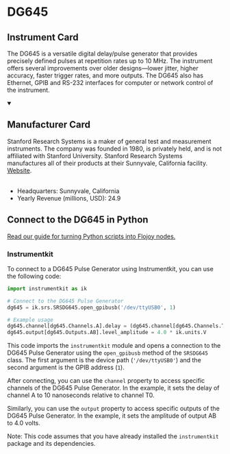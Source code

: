 
# DG645

## Instrument Card

The DG645 is a versatile digital delay/pulse generator that provides precisely defined pulses at repetition rates up to 10 MHz. The instrument offers several improvements over older designs—lower jitter, higher accuracy, faster trigger rates, and more outputs. The DG645 also has Ethernet, GPIB and RS-232 interfaces for computer or network control of the instrument.

<details open>
<summary><h2>Manufacturer Card</h2></summary>
Stanford Research Systems is a maker of general test and measurement instruments. The company was founded in 1980, is privately held, and is not affiliated with Stanford University. Stanford Research Systems manufactures all of their products at their Sunnyvale, California facility. <a href=https://www.thinksrs.com/index.html>Website</a>.
<br><br>
<ul>
  <li>Headquarters: Sunnyvale, California</li>
  <li>Yearly Revenue (millions, USD): 24.9</li>
</ul>
</details>

## Connect to the DG645 in Python

[Read our guide for turning Python scripts into Flojoy nodes.](https://docs.flojoy.ai/custom-nodes/creating-custom-node/)


### Instrumentkit

To connect to a DG645 Pulse Generator using Instrumentkit, you can use the following code:

```python
import instrumentkit as ik

# Connect to the DG645 Pulse Generator
dg645 = ik.srs.SRSDG645.open_gpibusb('/dev/ttyUSB0', 1)

# Example usage
dg645.channel[dg645.Channels.A].delay = (dg645.channel[dg645.Channels.T0], 10 * ik.units.ns)
dg645.output[dg645.Outputs.AB].level_amplitude = 4.0 * ik.units.V
```

This code imports the `instrumentkit` module and opens a connection to the DG645 Pulse Generator using the `open_gpibusb` method of the `SRSDG645` class. The first argument is the device path (`'/dev/ttyUSB0'`) and the second argument is the GPIB address (`1`).

After connecting, you can use the `channel` property to access specific channels of the DG645 Pulse Generator. In the example, it sets the delay of channel A to 10 nanoseconds relative to channel T0.

Similarly, you can use the `output` property to access specific outputs of the DG645 Pulse Generator. In the example, it sets the amplitude of output AB to 4.0 volts.

Note: This code assumes that you have already installed the `instrumentkit` package and its dependencies.

